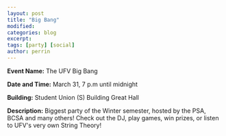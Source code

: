 ```yaml
---
layout: post
title: "Big Bang"
modified:
categories: blog
excerpt: 
tags: [party] [social]
author: perrin
---
```


<b>Event Name:</b> The UFV Big Bang

<b>Date and Time:</b> March 31, 7 p.m until midnight

<b>Building:</b> Student Union (S) Building Great Hall

<b>Description:</b> Biggest party of the Winter semester, hosted by the PSA, BCSA and many others! Check out the DJ, play games, win prizes, or listen to UFV's very own String Theory!
